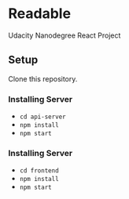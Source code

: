 # Readable

Udacity Nanodegree React Project

## Setup

Clone this repository.

### Installing Server
- `cd api-server`
- `npm install`
- `npm start`

### Installing Server
- `cd frontend`
- `npm install`
- `npm start`
